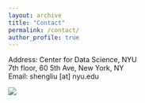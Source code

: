 ```yaml
---
layout: archive
title: "Contact"
permalink: /contact/
author_profile: true
---
```

Address: Center for Data Science, NYU<br>
		 7th floor, 60 5th Ave, New York, NY<br>
Email: shengliu [at] nyu.edu


<a href="https://clustrmaps.com/site/1bu1a" title="Visit tracker"><img src="//clustrmaps.com/map_v2.png?cl=f2bbbb&w=a&t=n&d=Vhla3yOBSeYc8iBQo-LI4wF1tAMKo6rNBt7_hmTx224&co=d0e5f4&ct=722424" /></a>